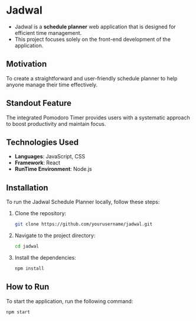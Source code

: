 # Jadwal 
- Jadwal is a **schedule planner** web application that is designed for efficient time management. 
- This project focuses solely on the front-end development of the application.

## Motivation

To create a straightforward and user-friendly schedule planner to help anyone manage their time effectively.

## Standout Feature

The integrated Pomodoro Timer provides users with a systematic approach to boost productivity and maintain focus.

## Technologies Used

- **Languages**: JavaScript, CSS
- **Framework**: React
- **RunTime Environment**: Node.js

## Installation

To run the Jadwal Schedule Planner locally, follow these steps:

1. Clone the repository:

    ```bash
    git clone https://github.com/yourusername/jadwal.git
    ```

2. Navigate to the project directory:

    ```bash
    cd jadwal
    ```

3. Install the dependencies:

    ```bash
    npm install
    ```

## How to Run

To start the application, run the following command:

```bash
npm start
